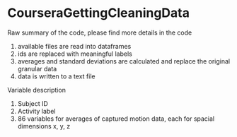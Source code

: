 # CourseraGettingCleaningData
Raw summary of the code, please find more details in the code
1) available files are read into dataframes
2) ids are replaced with meaningful labels
3) averages and standard deviations are calculated and replace the original granular data
4) data is written to a text file

Variable description
1) Subject ID
2) Activity label
3) 86 variables for averages of captured motion data, each for spacial dimensions x, y, z

